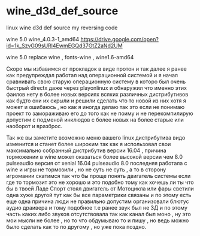 # wine_d3d_def_source
linux wine d3d def source my reversing code 

wine 5.0 wine_4.0.3-1_amd64  https://drive.google.com/open?id=1k_SzvG09sURl4EwmEGQd37GtZ2aNd2UM

wine 5.0 replace wine , fonts-wine , wine1.6-amd64

Скоро мы избавимся от прокладок в виде протон и так далее я ранее как предупреждал работал над операционной системой и я начал 
сравнивать свою старую операционную систему в которо был очень быстрый directx даже через playonlinux и обнаружил что именно этих фаилов нету в более новых версиях всяких различных дистрибутивов как будто они их скрыли и решили сделать что то новой из них хотя я может и ошибаюсь , но как я иногда делаю так это если не понимаю проект то замораживаю его до того как не поиму и не перекомпилирую допустим с подменой инклюдов с более новых на более старые или наоборот и вразброс.

Так же вы заметите возможно меню вашего linux дистрибутива видо изменится и станет более широким так как я использовал свои максимально собранный дистрибутив версии 16.04 , причина торможении в wine может оказаться более высокой версии чем 8.0 pulseaudio версия от xenial 16.04 pulseaudio 8.0 последняя работала с wine и игры не тормозили , но не суть не суть , а то в сторону игромании скатимся так что бы проще понять двигатель системы если где то тормозит это не хорошо и это подобно тому как хочешь ли ты что бы в твоей Ладе Спорт стоял двигатель от Мотоцикла или фары светили одна хуже другой тут как бы все параметрики связаны и по этому есть еще одна причина люди не правильно допустим организовали блютус аудио драивера и тому подобное т.е ранее звук был не 3Д и по этому часть каких либо звуков отсутствовала так как канал был моно , ну это мои мысли не более , но то что обдумываю то и пишу , но ведь можно было сделать как то по другому , но уже пока поздно.
